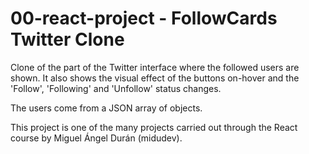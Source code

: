 # 00-react-project - FollowCards Twitter Clone

Clone of the part of the Twitter interface where the followed users are shown. 
It also shows the visual effect of the buttons on-hover and the 'Follow', 'Following' and 'Unfollow' status changes.

The users come from a JSON array of objects.

This project is one of the many projects carried out through the React course by Miguel Ángel Durán (midudev).

